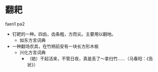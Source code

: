 # 翻耙
faen1 pa2
+ 钉耙的一种。四齿，齿条粗，方而尖。主要用以翻地。
  * 如东方言词典
+ 一种翻场农具，在竹柄前安有一块长方形木板
  * 兴化方言词典
    - （她）干起活来，不管日夜，真是丢了～拿扫竹……（马春阳：《告状》）
